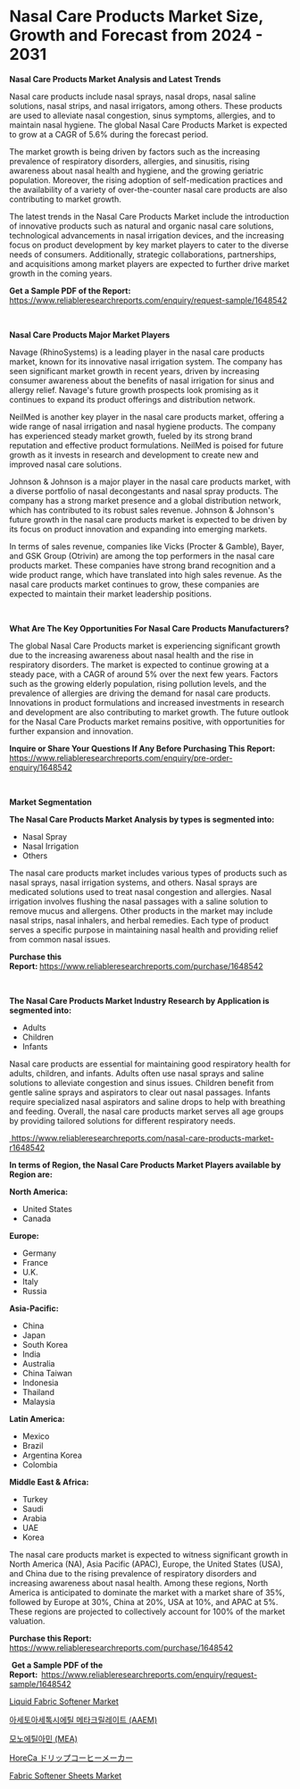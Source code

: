 <p><h1>Nasal Care Products Market Size, Growth and Forecast from 2024 - 2031</h1></p><p><strong>Nasal Care Products Market Analysis and Latest Trends</strong></p>
<p><p>Nasal care products include nasal sprays, nasal drops, nasal saline solutions, nasal strips, and nasal irrigators, among others. These products are used to alleviate nasal congestion, sinus symptoms, allergies, and to maintain nasal hygiene. The global Nasal Care Products Market is expected to grow at a CAGR of 5.6% during the forecast period.</p><p>The market growth is being driven by factors such as the increasing prevalence of respiratory disorders, allergies, and sinusitis, rising awareness about nasal health and hygiene, and the growing geriatric population. Moreover, the rising adoption of self-medication practices and the availability of a variety of over-the-counter nasal care products are also contributing to market growth.</p><p>The latest trends in the Nasal Care Products Market include the introduction of innovative products such as natural and organic nasal care solutions, technological advancements in nasal irrigation devices, and the increasing focus on product development by key market players to cater to the diverse needs of consumers. Additionally, strategic collaborations, partnerships, and acquisitions among market players are expected to further drive market growth in the coming years.</p></p>
<p><strong>Get a Sample PDF of the Report:&nbsp;</strong> <a href="https://www.reliableresearchreports.com/enquiry/request-sample/1648542">https://www.reliableresearchreports.com/enquiry/request-sample/1648542</a></p>
<p>&nbsp;</p>
<p><strong>Nasal Care Products Major Market Players</strong></p>
<p><p>Navage (RhinoSystems) is a leading player in the nasal care products market, known for its innovative nasal irrigation system. The company has seen significant market growth in recent years, driven by increasing consumer awareness about the benefits of nasal irrigation for sinus and allergy relief. Navage's future growth prospects look promising as it continues to expand its product offerings and distribution network.</p><p>NeilMed is another key player in the nasal care products market, offering a wide range of nasal irrigation and nasal hygiene products. The company has experienced steady market growth, fueled by its strong brand reputation and effective product formulations. NeilMed is poised for future growth as it invests in research and development to create new and improved nasal care solutions.</p><p>Johnson & Johnson is a major player in the nasal care products market, with a diverse portfolio of nasal decongestants and nasal spray products. The company has a strong market presence and a global distribution network, which has contributed to its robust sales revenue. Johnson & Johnson's future growth in the nasal care products market is expected to be driven by its focus on product innovation and expanding into emerging markets.</p><p>In terms of sales revenue, companies like Vicks (Procter & Gamble), Bayer, and GSK Group (Otrivin) are among the top performers in the nasal care products market. These companies have strong brand recognition and a wide product range, which have translated into high sales revenue. As the nasal care products market continues to grow, these companies are expected to maintain their market leadership positions.</p></p>
<p>&nbsp;</p>
<p><strong>What Are The Key Opportunities For Nasal Care Products Manufacturers?</strong></p>
<p><p>The global Nasal Care Products market is experiencing significant growth due to the increasing awareness about nasal health and the rise in respiratory disorders. The market is expected to continue growing at a steady pace, with a CAGR of around 5% over the next few years. Factors such as the growing elderly population, rising pollution levels, and the prevalence of allergies are driving the demand for nasal care products. Innovations in product formulations and increased investments in research and development are also contributing to market growth. The future outlook for the Nasal Care Products market remains positive, with opportunities for further expansion and innovation.</p></p>
<p><strong>Inquire or Share Your Questions If Any Before Purchasing This Report:</strong> <a href="https://www.reliableresearchreports.com/enquiry/pre-order-enquiry/1648542">https://www.reliableresearchreports.com/enquiry/pre-order-enquiry/1648542</a></p>
<p>&nbsp;</p>
<p><strong>Market Segmentation</strong></p>
<p><strong>The Nasal Care Products Market Analysis by types is segmented into:</strong></p>
<p><ul><li>Nasal Spray</li><li>Nasal Irrigation</li><li>Others</li></ul></p>
<p><p>The nasal care products market includes various types of products such as nasal sprays, nasal irrigation systems, and others. Nasal sprays are medicated solutions used to treat nasal congestion and allergies. Nasal irrigation involves flushing the nasal passages with a saline solution to remove mucus and allergens. Other products in the market may include nasal strips, nasal inhalers, and herbal remedies. Each type of product serves a specific purpose in maintaining nasal health and providing relief from common nasal issues.</p></p>
<p><strong>Purchase this Report:&nbsp;</strong><a href="https://www.reliableresearchreports.com/purchase/1648542">https://www.reliableresearchreports.com/purchase/1648542</a></p>
<p>&nbsp;</p>
<p><strong>The Nasal Care Products Market Industry Research by Application is segmented into:</strong></p>
<p><ul><li>Adults</li><li>Children</li><li>Infants</li></ul></p>
<p><p>Nasal care products are essential for maintaining good respiratory health for adults, children, and infants. Adults often use nasal sprays and saline solutions to alleviate congestion and sinus issues. Children benefit from gentle saline sprays and aspirators to clear out nasal passages. Infants require specialized nasal aspirators and saline drops to help with breathing and feeding. Overall, the nasal care products market serves all age groups by providing tailored solutions for different respiratory needs.</p></p>
<p><a href="https://www.reliableresearchreports.com/nasal-care-products-market-r1648542">&nbsp;https://www.reliableresearchreports.com/nasal-care-products-market-r1648542</a></p>
<p><strong>In terms of Region, the Nasal Care Products Market Players available by Region are:</strong></p>
<p>
    <p> <strong> North America: </strong>
        <ul>
            <li>United States</li>
            <li>Canada</li>
        </ul>
        </p> 
    <p> <strong> Europe: </strong>
        <ul>
            <li>Germany</li>
            <li>France</li>
            <li>U.K.</li>
            <li>Italy</li>
            <li>Russia</li>
        </ul>
        </p> 
    <p> <strong> Asia-Pacific: </strong>
        <ul>
            <li>China</li>
            <li>Japan</li>
            <li>South Korea</li>
            <li>India</li>
            <li>Australia</li>
            <li>China Taiwan</li>
            <li>Indonesia</li>
            <li>Thailand</li>
            <li>Malaysia</li>
        </ul>
        </p> 
    <p> <strong> Latin America: </strong>
        <ul>
            <li>Mexico</li>
            <li>Brazil</li>
            <li>Argentina Korea</li>
            <li>Colombia</li>
        </ul>
        </p> 
    <p> <strong> Middle East & Africa: </strong>
        <ul>
            <li>Turkey</li>
            <li>Saudi</li>
            <li>Arabia</li>
            <li>UAE</li>
            <li>Korea</li>
        </ul>
    </p>
    </p>
<p><p>The nasal care products market is expected to witness significant growth in North America (NA), Asia Pacific (APAC), Europe, the United States (USA), and China due to the rising prevalence of respiratory disorders and increasing awareness about nasal health. Among these regions, North America is anticipated to dominate the market with a market share of 35%, followed by Europe at 30%, China at 20%, USA at 10%, and APAC at 5%. These regions are projected to collectively account for 100% of the market valuation.</p></p>
<p><strong>Purchase this Report: </strong><a href="https://www.reliableresearchreports.com/purchase/1648542">https://www.reliableresearchreports.com/purchase/1648542</a></p>
<p>&nbsp;<strong>Get a Sample PDF of the Report:&nbsp;&nbsp;</strong><a href="https://www.reliableresearchreports.com/enquiry/request-sample/1648542">https://www.reliableresearchreports.com/enquiry/request-sample/1648542</a></p>
<p><strong></strong></p>
<p><p><a href="https://github.com/khlifeservices/Market-Research-Report-List-1/blob/main/liquid-fabric-softener-market.md">Liquid Fabric Softener Market</a></p><p><a href="https://github.com/berlianaparadilla48/Market-Research-Report-List-1/blob/main/6484977148646.md">아세토아세톡시에틸 메타크릴레이트 (AAEM)</a></p><p><a href="https://github.com/dollarearner151/Market-Research-Report-List-1/blob/main/1531577148645.md">모노에틸아민 (MEA)</a></p><p><a href="https://github.com/decker5351/Market-Research-Report-List-1/blob/main/9840478140768.md">HoreCa ドリップコーヒーメーカー</a></p><p><a href="https://github.com/theanastasiyah/Market-Research-Report-List-1/blob/main/fabric-softener-sheets-market.md">Fabric Softener Sheets Market</a></p></p>